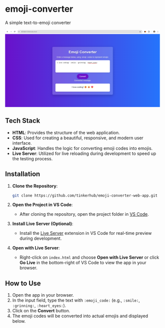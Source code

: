 # emoji-converter
A simple text-to-emoji converter

![Alt text](https://github.com/cyriacjohn/emoji-converter/blob/main/screenshot.png)

## Tech Stack

- **HTML**: Provides the structure of the web application.
- **CSS**: Used for creating a beautiful, responsive, and modern user interface.
- **JavaScript**: Handles the logic for converting emoji codes into emojis.
- **Live Server**: Utilized for live reloading during development to speed up the testing process.

## Installation

1. **Clone the Repository**:
    ```bash
    git clone https://github.com/tinkerhub/emoji-converter-web-app.git
    ```

2. **Open the Project in VS Code**:
   - After cloning the repository, open the project folder in [VS Code](https://code.visualstudio.com/).

3. **Install Live Server (Optional)**:
   - Install the [Live Server](https://marketplace.visualstudio.com/items?itemName=ritwickdey.LiveServer) extension in VS Code for real-time preview during development.

4. **Open with Live Server**:
   - Right-click on `index.html` and choose **Open with Live Server** or click **Go Live** in the bottom-right of VS Code to view the app in your browser.

## How to Use

1. Open the app in your browser.
2. In the input field, type the text with `:emoji_code:` (e.g., `:smile:`, `:grinning:`, `:heart_eyes:`).
3. Click on the **Convert** button.
4. The emoji codes will be converted into actual emojis and displayed below.

